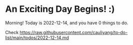 # An Exciting Day Begins! :)

Morning! Today is 2022-12-14, and you have 0 things to do.

Check https://raw.githubusercontent.com/cauliyang/to-do-list/main/todos/2022-12-14.md